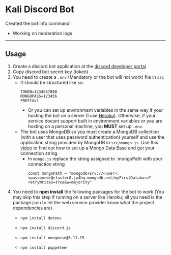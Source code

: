 # Kali Discord Bot
Created the bot info command!
- Working on moderation logs
---
## Usage
1. Create a discord bot application at the [discord developer portal](https://discord.com/developers/applications)
2. Copy discord bot secret key (token)
3. You need to create a `.env` (Mandatory or the bot will not work) file in `src`
    - It should be structured like so:
        ```env
        TOKEN=1234567890
        MONGOPASS=123456
        PREFIX=!
        ```
        - Or you can set up environment variables in the same way if your hosting the bot on a server (I use [Heroku](https://www.heroku.com/)). Otherwise, if your service doesnt support built in environment variables or you are hosting on a personal machine, you **MUST** set up `.env`.
    - The bot uses MongoDB so you must create a MongoDB collection (with a user that uses password authentication) yourself and use the application string provided by MongoDB in `src/mongo.js`. Use this [video](https://www.youtube.com/watch?v=SyWdNBbzTIA&t) to find out how to set up a Mongo Data Base and get your connection string.
        - In `mongo.js` replace the string assigned to `mongoPath with your connection string
            ```
            const mongoPath = "mongodb+srv://<user>:<password>@cluster0.jx4hq.mongodb.net/myFirstDatabase?retryWrites=true&w=majority"
            ```
4. You need to **npm install** the following packages for the bot to work (You may skip this step if running on a server like Heroku; all you need is the package.json to let the web service provider know what the project dependencies are)
    - ```
      npm install dotenv
      ```
    - ```
      npm install discord.js
      ```
    - ```
      npm install mongoose@5.11.15
      ```
    - ```
      npm install puppeteer
      ```